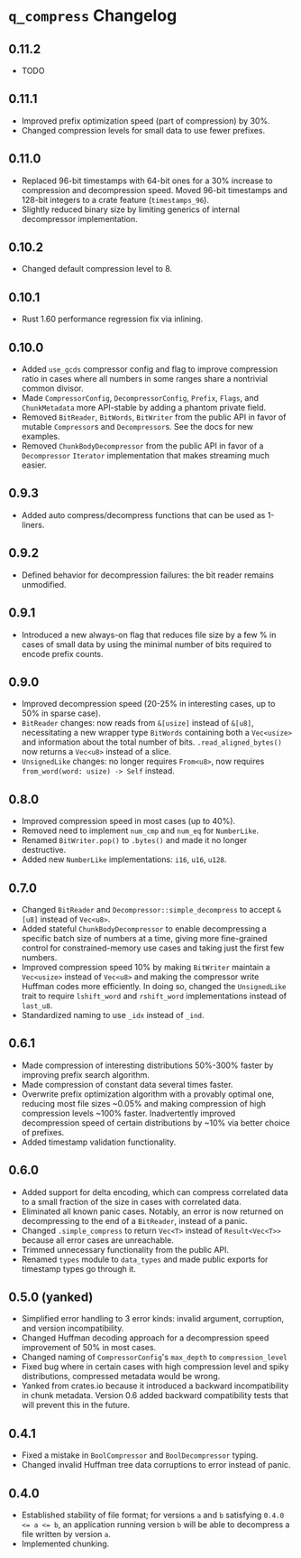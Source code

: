 # `q_compress` Changelog

## 0.11.2

* TODO

## 0.11.1

* Improved prefix optimization speed (part of compression) by 30%.
* Changed compression levels for small data to use fewer prefixes.

## 0.11.0

* Replaced 96-bit timestamps with 64-bit ones for a 30% increase to compression
and decompression speed.
Moved 96-bit timestamps and 128-bit integers to a crate feature (`timestamps_96`).
* Slightly reduced binary size by limiting generics of internal decompressor
implementation.

## 0.10.2

* Changed default compression level to 8.

## 0.10.1

* Rust 1.60 performance regression fix via inlining.

## 0.10.0

* Added `use_gcds` compressor config and flag to improve compression ratio
in cases where all numbers in some ranges share a nontrivial common divisor.
* Made `CompressorConfig`, `DecompressorConfig`, `Prefix`, `Flags`, and
`ChunkMetadata` more API-stable by adding a phantom private field.
* Removed `BitReader`, `BitWords`, `BitWriter` from the public API in favor of
mutable `Compressor`s and `Decompressor`s. See the docs for new examples.
* Removed `ChunkBodyDecompressor` from the public API in favor of a
`Decompressor` `Iterator` implementation that makes streaming much easier.

## 0.9.3

* Added auto compress/decompress functions that can be used as 1-liners.

## 0.9.2

* Defined behavior for decompression failures: the bit reader remains
unmodified.

## 0.9.1

* Introduced a new always-on flag that reduces file size by a few % in cases
of small data by using the minimal number of bits required to encode prefix
counts.

## 0.9.0

* Improved decompression speed (20-25% in interesting cases, up to 50% in
sparse case).
* `BitReader` changes: now reads from `&[usize]` instead of `&[u8]`,
necessitating a new wrapper type `BitWords` containing both a `Vec<usize>` and
information about the total number of bits. `.read_aligned_bytes()` now returns
a `Vec<u8>` instead of a slice.
* `UnsignedLike` changes: no longer requires `From<u8>`, now requires
`from_word(word: usize) -> Self` instead.

## 0.8.0

* Improved compression speed in most cases (up to 40%).
* Removed need to implement `num_cmp` and `num_eq` for `NumberLike`.
* Renamed `BitWriter.pop()` to `.bytes()` and made it no longer destructive.
* Added new `NumberLike` implementations: `i16`, `u16`, `u128`.

## 0.7.0

* Changed `BitReader` and `Decompressor::simple_decompress` to accept `&[u8]`
instead of `Vec<u8>`.
* Added stateful `ChunkBodyDecompressor` to enable decompressing a specific
batch size of numbers at a time, giving more fine-grained control for
constrained-memory use cases and taking just the first few numbers.
* Improved compression speed 10% by making `BitWriter` maintain a `Vec<usize>`
instead of `Vec<u8>` and making the compressor write Huffman codes more
efficiently. In doing so, changed the `UnsignedLike` trait to require
`lshift_word` and `rshift_word` implementations instead of `last_u8`.
* Standardized naming to use `_idx` instead of `_ind`.

## 0.6.1

* Made compression of interesting distributions 50%-300% faster by improving
prefix search algorithm.
* Made compression of constant data several times faster.
* Overwrite prefix optimization algorithm with a provably optimal one,
reducing most file sizes ~0.05% and making compression of high compression
levels ~100% faster. Inadvertently improved decompression speed of certain
distributions by ~10% via better choice of prefixes.
* Added timestamp validation functionality.

## 0.6.0

* Added support for delta encoding, which can compress correlated data
to a small fraction of the size in cases with correlated data.
* Eliminated all known panic cases.
Notably, an error is now returned on decompressing to the end of a `BitReader`,
instead of a panic.
* Changed `.simple_compress` to return `Vec<T>` instead of `Result<Vec<T>>`
because all error cases are unreachable.
* Trimmed unnecessary functionality from the public API.
* Renamed `types` module to `data_types` and made public exports for timestamp
types go through it.

## 0.5.0 (yanked)

* Simplified error handling to 3 error kinds: invalid argument, corruption,
and version incompatibility.
* Changed Huffman decoding approach for a decompression speed improvement of
50% in most cases.
* Changed naming of `CompressorConfig`'s `max_depth` to `compression_level`
* Fixed bug where in certain cases with high compression level and spiky
distributions, compressed metadata would be wrong.
* Yanked from crates.io because it introduced a backward incompatibility in
chunk metadata.
Version 0.6 added backward compatibility tests that will prevent this in
the future.

## 0.4.1

* Fixed a mistake in `BoolCompressor` and `BoolDecompressor` typing.
* Changed invalid Huffman tree data corruptions to error instead of panic.

## 0.4.0

* Established stability of file format; for versions `a` and `b` satisfying
`0.4.0 <= a <= b`, an application running version `b` will be able to
decompress a file written by version `a`.
* Implemented chunking.
